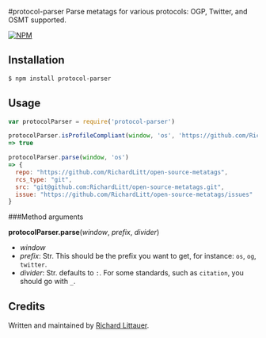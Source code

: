 #protocol-parser
Parse metatags for various protocols: OGP, Twitter, and OSMT supported. 

[![NPM](https://nodei.co/npm/protocol-parser.png)](https://nodei.co/npm/protocol-parser/)

## Installation

```bash
$ npm install protocol-parser
```

## Usage

```js
var protocolParser = require('protocol-parser')

protocolParser.isProfileCompliant(window, 'os', 'https://github.com/RichardLitt/open-source-metatags/')
=> true

protocolParser.parse(window, 'os')
=> {
  repo: "https://github.com/RichardLitt/open-source-metatags", 
  rcs_type: "git", 
  src: "git@github.com:RichardLitt/open-source-metatags.git", 
  issue: "https://github.com/RichardLitt/open-source-metatags/issues"
}
```

###Method arguments

**protocolParser.parse**(_window_, _prefix_, _divider_)
 * _window_
 * _prefix_: Str. This should be the prefix you want to get, for instance: `os`, `og`, `twitter`.
 * _divider_: Str. defaults to `:`. For some standards, such as `citation`, you should go with `_`. 


## Credits

Written and maintained by [Richard Littauer](https://github.com/RichardLitt).  
